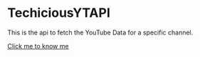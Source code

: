 # TechiciousYTAPI
This is the api to fetch the YouTube Data for a specific channel.

[Click me to know me](https://techiciousytapi.herokuapp.com/)
